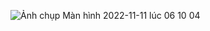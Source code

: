 ![Ảnh chụp Màn hình 2022-11-11 lúc 06 10 04](https://user-images.githubusercontent.com/70899746/201225370-8cd5f340-1ca1-4ca1-9fd6-1f811a1aab7c.png)

